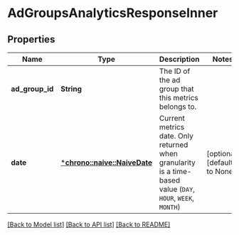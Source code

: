# AdGroupsAnalyticsResponseInner

## Properties
Name | Type | Description | Notes
------------ | ------------- | ------------- | -------------
**ad_group_id** | **String** | The ID of the ad group that this metrics belongs to. | 
**date** | [***chrono::naive::NaiveDate**](date.md) | Current metrics date. Only returned when granularity is a time-based value (`DAY`, `HOUR`, `WEEK`, `MONTH`) | [optional] [default to None]

[[Back to Model list]](../README.md#documentation-for-models) [[Back to API list]](../README.md#documentation-for-api-endpoints) [[Back to README]](../README.md)


